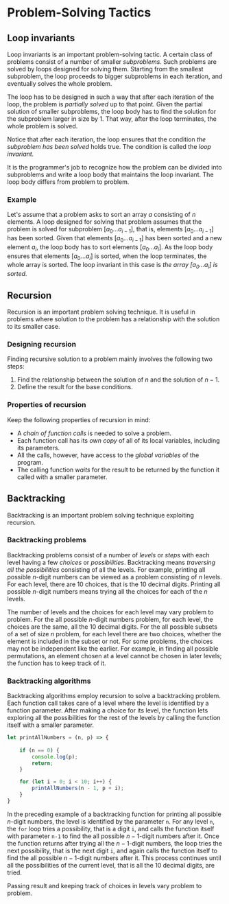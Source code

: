 # Problem-Solving Tactics

## Loop invariants

Loop invariants is an important problem-solving tactic. A certain class of problems consist of a number of smaller _subproblems_. Such problems are solved by loops designed for solving them. Starting from the smallest subproblem, the loop proceeds to bigger subproblems in each iteration, and eventually solves the whole problem.

The loop has to be designed in such a way that after each iteration of the loop, the problem is _partially solved_ up to that point. Given the partial solution of smaller subproblems, the loop body has to find the solution for the subproblem larger in size by 1. That way, after the loop terminates, the whole problem is solved.

Notice that after each iteration, the loop ensures that the condition _the subproblem has been solved_ holds true. The condition is called the _loop invariant._

It is the programmer's job to recognize how the problem can be divided into subproblems and write a loop body that maintains the loop invariant. The loop body differs from problem to problem.

### Example

Let's assume that a problem asks to sort an array $a$ consisting of $n$ elements. A loop designed for solving that problem assumes that the problem is solved for subproblem $[a_0 ... a_{i - 1}]$, that is, elements $[a_0 ... a_{i - 1}]$ has been sorted. Given that elements $[a_0 ... a_{i - 1}]$ has been sorted and a new element $a_i$, the loop body has to sort elements $[a_0 ... a_i]$. As the loop body ensures that elements $[a_0 ... a_i]$ is sorted, when the loop terminates, the whole array is sorted. The loop invariant in this case is _the array $[a_0…a_i]$ is sorted._

## Recursion

Recursion is an important problem solving technique. It is useful in problems where solution to the problem has a relationship with the solution to its smaller case.

### Designing recursion

Finding recursive solution to a problem mainly involves the following two steps:

1. Find the relationship between the solution of $n$ and the solution of $n - 1$.
2. Define the result for the base conditions.

### Properties of recursion

Keep the following properties of recursion in mind:

* A _chain of function calls_ is needed to solve a problem.
* Each function call has its _own copy_ of all of its local variables, including its parameters.
* All the calls, however, have access to the _global variables_ of the program.
* The calling function _waits_ for the result to be returned by the function it called with a smaller parameter.

## Backtracking

Backtracking is an important problem solving technique exploiting recursion.

### Backtracking problems

Backtracking problems consist of a number of _levels_ or _steps_ with each level having a few _choices_ or _possibilities_. Backtracking means _traversing all the possibilities_ consisting of all the levels. For example, printing all possible $n$-digit numbers can be viewed as a problem consisting of $n$ levels. For each level, there are 10 choices, that is the 10 decimal digits. Printing all possible $n$-digit numbers means trying all the choices for each of the $n$ levels.

The number of levels and the choices for each level may vary problem to problem. For the all possible $n$-digit numbers problem, for each level, the choices are the same, all the 10 decimal digits. For the all possible subsets of a set of size $n$ problem, for each level there are two choices, whether the element is included in the subset or not. For some problems, the choices may not be independent like the earlier. For example, in finding all possible permutations, an element chosen at a level cannot be chosen in later levels; the function has to keep track of it.

### Backtracking algorithms

Backtracking algorithms employ recursion to solve a backtracking problem. Each function call takes care of a level where the level is identified by a function parameter. After making a choice for its level, the function lets exploring all the possibilities for the rest of the levels by calling the function itself with a smaller parameter.

```js
let printAllNumbers = (n, p) => {
    
    if (n == 0) {
        console.log(p);
        return;
    }

    for (let i = 0; i < 10; i++) {
        printAllNumbers(n - 1, p + i);
    }
}
```

In the preceding example of a backtracking function for printing all possible $n$-digit numbers, the level is identified by the parameter `n`. For any level `n`, the `for` loop tries a possibility, that is a digit `i`, and calls the function itself with parameter `n-1` to find the all possible $n-1$-digit numbers after it. Once the function returns after trying all the $n-1$-digit numbers, the loop tries the next possibility, that is the next digit `i`, and again calls the function itself to find the all possible $n-1$-digit numbers after it. This process continues until all the possibilities of the current level, that is all the 10 decimal digits, are tried.

Passing result and keeping track of choices in levels vary problem to problem.